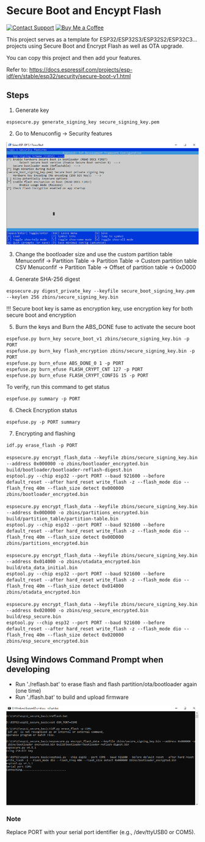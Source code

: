 # Secure Boot and Encypt Flash

[![Contact Support](https://img.shields.io/badge/Contact-Support-blue?style=for-the-badge)](mailto:longhd4196@gmail.com)
[![Buy Me a Coffee](https://www.buymeacoffee.com/assets/img/custom_images/orange_img.png)](https://www.paypal.me/ldragon196)

This project serves as a template for ESP32/ESP32S3/ESP32S2/ESP32C3... projects using Secure Boot and Encrypt Flash as well as OTA upgrade.

You can copy this project and then add your features.

Refer to: https://docs.espressif.com/projects/esp-idf/en/stable/esp32/security/secure-boot-v1.html

## Steps
1. Generate key
```
espsecure.py generate_signing_key secure_signing_key.pem
```

2. Go to Menuconfig -> Security features

![Alt text](images/menuconfig.PNG)

3. Change the bootloader size and use the custom partition table
Menuconfif -> Partition Table -> Partition Table -> Custom partition table CSV
Menuconfif -> Partition Table -> Offset of partition table -> 0xD000

4. Generate SHA-256 digest
```
espsecure.py digest_private_key --keyfile secure_boot_signing_key.pem --keylen 256 zbins/secure_signing_key.bin
```

!!! Secure boot key is same as encryption key, use encryption key for both secure boot and encryption

5. Burn the keys and Burn the ABS_DONE fuse to activate the secure boot
```
espefuse.py burn_key secure_boot_v1 zbins/secure_signing_key.bin -p PORT
espefuse.py burn_key flash_encryption zbins/secure_signing_key.bin -p PORT
espefuse.py burn_efuse ABS_DONE_0 1 -p PORT
espefuse.py burn_efuse FLASH_CRYPT_CNT 127 -p PORT
espefuse.py burn_efuse FLASH_CRYPT_CONFIG 15 -p PORT
```

To verify, run this command to get status
```
espefuse.py summary -p PORT
```

6. Check Encryption status
```
espefuse.py -p PORT summary
```

7. Encrypting and flashing
```
idf.py erase_flash -p PORT

espsecure.py encrypt_flash_data --keyfile zbins/secure_signing_key.bin --address 0x000000 -o zbins/bootloader_encrypted.bin build/bootloader/bootloader-reflash-digest.bin
esptool.py --chip esp32 --port PORT --baud 921600 --before default_reset --after hard_reset write_flash -z --flash_mode dio --flash_freq 40m --flash_size detect 0x000000 zbins/bootloader_encrypted.bin

espsecure.py encrypt_flash_data --keyfile zbins/secure_signing_key.bin --address 0x00D000 -o zbins/partitions_encrypted.bin build/partition_table/partition-table.bin
esptool.py --chip esp32 --port PORT --baud 921600 --before default_reset --after hard_reset write_flash -z --flash_mode dio --flash_freq 40m --flash_size detect 0x00D000 zbins/partitions_encrypted.bin

espsecure.py encrypt_flash_data --keyfile zbins/secure_signing_key.bin --address 0x014000 -o zbins/otadata_encrypted.bin build/ota_data_initial.bin
esptool.py --chip esp32 --port PORT --baud 921600 --before default_reset --after hard_reset write_flash -z --flash_mode dio --flash_freq 40m --flash_size detect 0x014000 zbins/otadata_encrypted.bin

espsecure.py encrypt_flash_data --keyfile zbins/secure_signing_key.bin --address 0x020000 -o zbins/esp_secure_encrypted.bin build/esp_secure.bin
esptool.py --chip esp32 --port PORT --baud 921600 --before default_reset --after hard_reset write_flash -z --flash_mode dio --flash_freq 40m --flash_size detect 0x020000 zbins/esp_secure_encrypted.bin
```

## Using Windows Command Prompt when developing
- Run './reflash.bat' to erase flash and flash partition/ota/bootloader again (one time)
- Run './flash.bat' to build and upload firmware

![Alt text](images/run_bat.PNG)

### Note
Replace PORT with your serial port identifier (e.g., /dev/ttyUSB0 or COM5).
